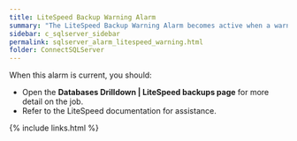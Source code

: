```yaml
---
title: LiteSpeed Backup Warning Alarm
summary: "The LiteSpeed Backup Warning Alarm becomes active when a warning is associated with the LiteSpeed backup job."
sidebar: c_sqlserver_sidebar
permalink: sqlserver_alarm_litespeed_warning.html
folder: ConnectSQLServer
---
```




When this alarm is current, you should:

* Open the **Databases Drilldown \| LiteSpeed backups page** for more detail on the job.
* Refer to the LiteSpeed documentation for assistance.

{% include links.html %}
